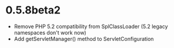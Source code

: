 # 0.5.8beta2

* Remove PHP 5.2 compatibility from SplClassLoader (5.2 legacy namespaces don't work now)
* Add getServletManager() method to ServletConfiguration